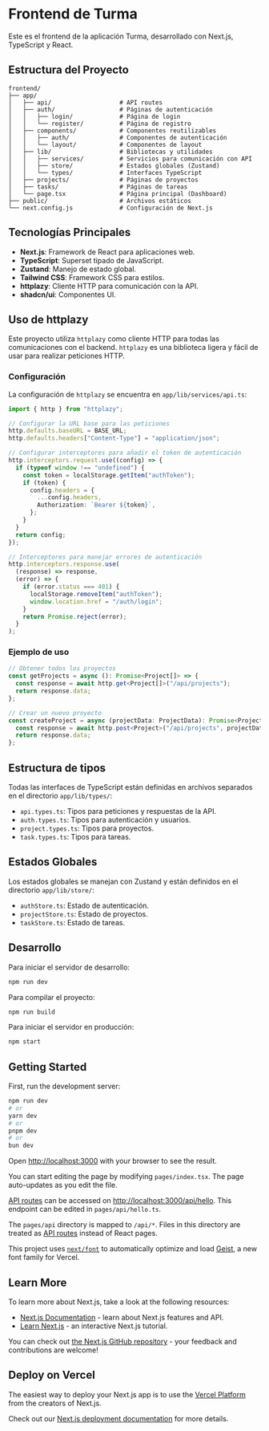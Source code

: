 # Frontend de Turma

Este es el frontend de la aplicación Turma, desarrollado con Next.js, TypeScript y React.

## Estructura del Proyecto

```
frontend/
├── app/
│   ├── api/                   # API routes
│   ├── auth/                  # Páginas de autenticación
│   │   ├── login/             # Página de login
│   │   └── register/          # Página de registro
│   ├── components/            # Componentes reutilizables
│   │   ├── auth/              # Componentes de autenticación
│   │   └── layout/            # Componentes de layout
│   ├── lib/                   # Bibliotecas y utilidades
│   │   ├── services/          # Servicios para comunicación con API
│   │   ├── store/             # Estados globales (Zustand)
│   │   └── types/             # Interfaces TypeScript
│   ├── projects/              # Páginas de proyectos
│   ├── tasks/                 # Páginas de tareas
│   └── page.tsx               # Página principal (Dashboard)
├── public/                    # Archivos estáticos
└── next.config.js             # Configuración de Next.js
```

## Tecnologías Principales

- **Next.js**: Framework de React para aplicaciones web.
- **TypeScript**: Superset tipado de JavaScript.
- **Zustand**: Manejo de estado global.
- **Tailwind CSS**: Framework CSS para estilos.
- **httplazy**: Cliente HTTP para comunicación con la API.
- **shadcn/ui**: Componentes UI.

## Uso de httplazy

Este proyecto utiliza `httplazy` como cliente HTTP para todas las comunicaciones con el backend. `httplazy` es una biblioteca ligera y fácil de usar para realizar peticiones HTTP.

### Configuración

La configuración de `httplazy` se encuentra en `app/lib/services/api.ts`:

```typescript
import { http } from "httplazy";

// Configurar la URL base para las peticiones
http.defaults.baseURL = BASE_URL;
http.defaults.headers["Content-Type"] = "application/json";

// Configurar interceptores para añadir el token de autenticación
http.interceptors.request.use((config) => {
  if (typeof window !== "undefined") {
    const token = localStorage.getItem("authToken");
    if (token) {
      config.headers = {
        ...config.headers,
        Authorization: `Bearer ${token}`,
      };
    }
  }
  return config;
});

// Interceptores para manejar errores de autenticación
http.interceptors.response.use(
  (response) => response,
  (error) => {
    if (error.status === 401) {
      localStorage.removeItem("authToken");
      window.location.href = "/auth/login";
    }
    return Promise.reject(error);
  }
);
```

### Ejemplo de uso

```typescript
// Obtener todos los proyectos
const getProjects = async (): Promise<Project[]> => {
  const response = await http.get<Project[]>("/api/projects");
  return response.data;
};

// Crear un nuevo proyecto
const createProject = async (projectData: ProjectData): Promise<Project> => {
  const response = await http.post<Project>("/api/projects", projectData);
  return response.data;
};
```

## Estructura de tipos

Todas las interfaces de TypeScript están definidas en archivos separados en el directorio `app/lib/types/`:

- `api.types.ts`: Tipos para peticiones y respuestas de la API.
- `auth.types.ts`: Tipos para autenticación y usuarios.
- `project.types.ts`: Tipos para proyectos.
- `task.types.ts`: Tipos para tareas.

## Estados Globales

Los estados globales se manejan con Zustand y están definidos en el directorio `app/lib/store/`:

- `authStore.ts`: Estado de autenticación.
- `projectStore.ts`: Estado de proyectos.
- `taskStore.ts`: Estado de tareas.

## Desarrollo

Para iniciar el servidor de desarrollo:

```bash
npm run dev
```

Para compilar el proyecto:

```bash
npm run build
```

Para iniciar el servidor en producción:

```bash
npm start
```

## Getting Started

First, run the development server:

```bash
npm run dev
# or
yarn dev
# or
pnpm dev
# or
bun dev
```

Open [http://localhost:3000](http://localhost:3000) with your browser to see the result.

You can start editing the page by modifying `pages/index.tsx`. The page auto-updates as you edit the file.

[API routes](https://nextjs.org/docs/pages/building-your-application/routing/api-routes) can be accessed on [http://localhost:3000/api/hello](http://localhost:3000/api/hello). This endpoint can be edited in `pages/api/hello.ts`.

The `pages/api` directory is mapped to `/api/*`. Files in this directory are treated as [API routes](https://nextjs.org/docs/pages/building-your-application/routing/api-routes) instead of React pages.

This project uses [`next/font`](https://nextjs.org/docs/pages/building-your-application/optimizing/fonts) to automatically optimize and load [Geist](https://vercel.com/font), a new font family for Vercel.

## Learn More

To learn more about Next.js, take a look at the following resources:

- [Next.js Documentation](https://nextjs.org/docs) - learn about Next.js features and API.
- [Learn Next.js](https://nextjs.org/learn-pages-router) - an interactive Next.js tutorial.

You can check out [the Next.js GitHub repository](https://github.com/vercel/next.js) - your feedback and contributions are welcome!

## Deploy on Vercel

The easiest way to deploy your Next.js app is to use the [Vercel Platform](https://vercel.com/new?utm_medium=default-template&filter=next.js&utm_source=create-next-app&utm_campaign=create-next-app-readme) from the creators of Next.js.

Check out our [Next.js deployment documentation](https://nextjs.org/docs/pages/building-your-application/deploying) for more details.
